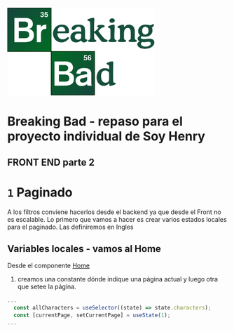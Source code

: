 <p align="left">
  <img height="200" src="./bb.png" />
</p>

# Breaking Bad - repaso para el proyecto individual de Soy Henry

## FRONT END parte 2
# `1` Paginado
A los filtros conviene hacerlos desde el backend ya que desde el Front no es escalable.
Lo primero que vamos a hacer es crear varios estados locales para el paginado.
Las definiremos en Ingles
## Variables locales - vamos al Home
Desde el componente [Home](client/src/components/Home.jsx)

1) creamos una constante dónde indique una página actual y luego otra que setee la página.
```js
...
  const allCharacters = useSelector((state) => state.characters);
  const [currentPage, setCurrentPage] = useState(1);
...

```